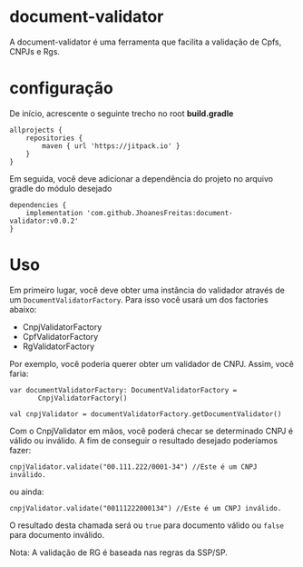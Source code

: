 # document-validator

A document-validator é uma ferramenta que facilita a validação de Cpfs, CNPJs e Rgs.

# configuração

De início, acrescente o seguinte trecho no root <b>build.gradle</b>

```
allprojects {
    repositories {
        maven { url 'https://jitpack.io' }
    }
}
```

Em seguida, você deve adicionar a dependência do projeto no arquivo gradle do módulo desejado

```
dependencies {
    implementation 'com.github.JhoanesFreitas:document-validator:v0.0.2'
}
```

# Uso

Em primeiro lugar, você deve obter uma instância do validador através de um `DocumentValidatorFactory`. Para isso você usará um dos factories abaixo:

* CnpjValidatorFactory
* CpfValidatorFactory
* RgValidatorFactory

Por exemplo, você poderia querer obter um validador de CNPJ.
Assim, você faria:

```
var documentValidatorFactory: DocumentValidatorFactory =
       CnpjValidatorFactory()
    
val cnpjValidator = documentValidatorFactory.getDocumentValidator()
```

Com o CnpjValidator em mãos, você poderá checar se determinado CNPJ é válido ou inválido. A fim de conseguir o resultado desejado poderíamos fazer:

```
cnpjValidator.validate("00.111.222/0001-34") //Este é um CNPJ inválido.
```

ou ainda:

```
cnpjValidator.validate("00111222000134") //Este é um CNPJ inválido.
```

O resultado desta chamada será ou `true` para documento válido ou `false` para documento inválido.

Nota: A validação de RG é baseada nas regras da SSP/SP.


